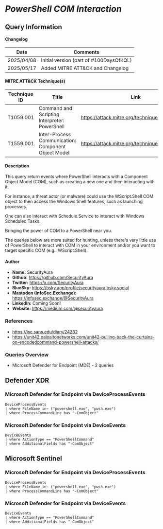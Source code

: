 # *PowerShell COM Interaction*

## Query Information

#### Changelog

| Date | Comments |
|---|---|
| 2025/04/08 | Initial version (part of #100DaysOfKQL) |
| 2025/05/17 | Added MITRE ATT&CK and Changelog |

#### MITRE ATT&CK Technique(s)

| Technique ID | Title    | Link    |
| ---  | --- | --- |
| T1059.001 | Command and Scripting Interpreter: PowerShell | https://attack.mitre.org/techniques/T1059/001/ |
| T1559.001 | Inter-Process Communication: Component Object Model | https://attack.mitre.org/techniques/T1559/001/ |

#### Description

This query return events where PowerShell interacts with a Component Object Model (COM), such as creating a new one and then interacting with it.

For instance, a threat actor (or malware) could use the WScript.Shell COM object to then access the Windows Shell features, such as launching processes.

One can also interact with Schedule.Service to interact with Windows Scheduled Tasks.

Bringing the power of COM to a PowerShell near you.

The queries below are more suited for hunting, unless there's very little use of PowerShell to interact with COM in your environment and/or you want to target specific COM (e.g.: WScript.Shell).

#### Author <Optional>
- **Name:** SecurityAura
- **Github:** https://github.com/SecurityAura
- **Twitter:** https://x.com/SecurityAura
- **BlueSky:** https://bsky.app/profile/securityaura.bsky.social
- **Mastodon (InfoSec.Exchange):** https://infosec.exchange/@SecurityAura
- **LinkedIn:** Coming Soon!
- **Website:** https://medium.com/@securityaura

### References ###

- https://isc.sans.edu/diary/24282
- https://unit42.paloaltonetworks.com/unit42-pulling-back-the-curtains-on-encodedcommand-powershell-attacks/

### Queries Overview ###

- Microsoft Defender for Endpoint (MDE) - 2 queries

## Defender XDR ##
### Microsoft Defender for Endpoint via DeviceProcessEvents ###
```KQL
DeviceProcessEvents
| where FileName in~ ("powershell.exe", "pwsh.exe")
| where ProcessCommandLine has "-ComObject"
```
### Microsoft Defender for Endpoint via DeviceEvents ###
```KQL
DeviceEvents
| where ActionType == "PowerShellCommand"
| where AdditionalFields has "-ComObject"
```
## Microsoft Sentinel ##
### Microsoft Defender for Endpoint via DeviceProcessEvents ###
```KQL
DeviceProcessEvents
| where FileName in~ ("powershell.exe", "pwsh.exe")
| where ProcessCommandLine has "-ComObject"
```
### Microsoft Defender for Endpoint via DeviceEvents ###
```KQL
DeviceEvents
| where ActionType == "PowerShellCommand"
| where AdditionalFields has "-ComObject"
```
